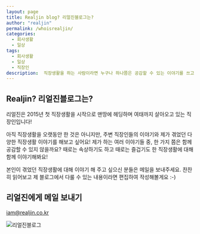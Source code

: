 ```yaml
---
layout: page
title: Realjin blog? 리얼진블로그는?
author: "realjin"
permalink: /whoisrealjin/
categories:
  - 회사생활
  - 일상
tags:
  - 회사생활
  - 일상
  - 직장인
description:  직장생활을 하는 사람이라면 누구나 하나쯤은 공감할 수 있는 이야기를 쓰고싶습니다. 리얼진과 함께 다양한 직장생활 이야기를 해볼까요?
---
```

## Realjin? 리얼진블로그는?

리얼진은 2015년 첫 직장생활을 시작으로 맨땅에 헤딩하며 여태까지 살아오고 있는 직장인입니다!

아직 직장생활을 오랫동안 한 것은 아니지만,
주변 직장인들의 이야기와 제가 겪었던 다양한 직장생활 이야기를 해보고 싶어요!
제가 하는 여러 이야기들 중, 한 가지 쯤은 함께 공감할 수 있지 않을까요?
때로는 속상하기도 하고 때로는 즐겁기도 한 직장생활에 대해 함께 이야기해봐요!

본인이 겪었던 직장생활에 대해 이야기 해 주고 싶으신 분들은 메일을 보내주세요.
찬찬히 읽어보고 제 블로그에서 다룰 수 있는 내용이라면 편집하여 작성해볼게요 :-)

## 리얼진에게 메일 보내기

<iam@realjin.co.kr>

![리얼진블로그](https://lh3.googleusercontent.com/ZNx9m-nU7itAFHTnLUh6vurWuXWNsnlmdtdwsofcoRu9DTtCqiDsmCQObIfFLmNnbqGIpCoAMObpUg0hDco9ltGdR9lZeA1LkbIb-wgeYOj4iZHPRirZay5g8Xkv1_MNeMA2oaMJbgWWb1f7bhLaFm5LZYOlfnFsFyMC1OAwXKoBJu8uGqb2OrNh1GSrzFUVO7-lriNmaUFNQvKWMXQzQ7nnF_31DDwQhk9J-prNuwjWEVbmqCu-uZ-F8kN9N3oj4wItFEmBsOaZ67RE5LHKLXEyrosnkvngpg9b-MeGmqCyO5rJuNiVbgn9o8pGs9lFaL3Ccf6W8Mmn2QwsNuAn4AEt9n3j7W-UiczXDDTQEzknePdLxq4ffRA4VSpifT_dHAaXPuYRU-oiMKt6k4UlNzukWZrwsdBdXRJEYo0hmpWo3or_LSS83jYC0qLaoLUiGfKfFyFh4Wj7kZuTA8inywNta1n9WUESbdvF94k2yiE57ebZS0i8WFvNZ4gdB4YjezBhP58cbDZ6R_zGvTTKHbo9LQF0V2-J9RIukF8xDF6hD0A7CebE0Z3XjqKh-EwJC5pYxmWPke_gDMN4zi6mg7dqbpvt_TbvFMCUjv4ky0wHEGQ9jlSHtRrV8FEo3Hck_rJJeUZVz2-rkfGV_vZ8VzVRH5Z-ydogMmw_P4cEojaOsnsPOXwNiUuoxCqrQdGigAgnNdQk8iZtgb1MhQxLE9Fy=w583-h328-no)
